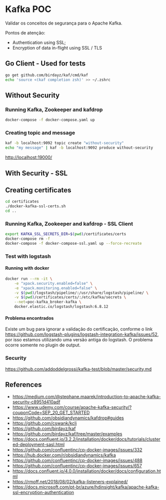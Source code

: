 # Kafka POC

Validar os  conceitos de segurança para o Apache Kafka.

Pontos de atenção:

* Authentication using SSL;
* Encryption of data in-flight using SSL / TLS

## Go Client - Used for tests

```bash
go get github.com/birdayz/kaf/cmd/kaf
echo 'source <(kaf completion zsh)' >> ~/.zshrc
```

## Without Security

### Running Kafka, Zookeeper and kafdrop

```bash
docker-compose -f docker-compose.yaml up
```

### Creating topic and message

```bash
kaf -b localhost:9092 topic create "without-security"
echo "my message" | kaf -b localhost:9092 produce without-security
```

<http://localhost:19000/>

## With Security - SSL

## Creating certificates

```bash
cd certificates
./docker-kafka-ssl-certs.sh
cd ..
```

### Running Kafka, Zookeeper and kafdrop - SSL Client

```bash
export KAFKA_SSL_SECRETS_DIR=$(pwd)/certificates/certs
docker-compose rm -f
docker-compose -f docker-compose-ssl.yaml up --force-recreate
```

### Test with logstash

#### Running with docker

```bash
docker run --rm -it \
    -e "xpack.security.enabled=false" \
    -e "xpack.monitoring.enabled=false" \
    -v $(pwd)/logstash/pipeline/:/usr/share/logstash/pipeline/ \
    -v $(pwd)/certificates/certs/:/etc/kafka/secrets \
    --net=poc-kafka_broker-kafka \
    docker.elastic.co/logstash/logstash:6.8.12
```

#### Problema encontrados

Existe um bug para ignorar a validação do certificação, conforme o link <https://github.com/logstash-plugins/logstash-integration-kafka/issues/52>, por isso estamos utilizando uma versão antiga do logstash. O problema ocorre somente no plugin de output.

### Security

<https://github.com/addoddelgrossi/kafka-test/blob/master/security.md>

## References

* <https://medium.com/@stephane.maarek/introduction-to-apache-kafka-security-c8951d410adf>
* <https://www.udemy.com/course/apache-kafka-security/?couponCode=SEP_20_GET_STARTED>
* <https://github.com/obsidiandynamics/kafdrop#guides>
* <https://github.com/cswank/kcli>
* <https://github.com/birdayz/kaf>
* <https://github.com/birdayz/kaf/tree/master/examples>
* <https://docs.confluent.io/3.2.2/installation/docker/docs/tutorials/clustered-deployment-sasl.html>
* <https://github.com/confluentinc/cp-docker-images/issues/332>
* <https://hub.docker.com/r/obsidiandynamics/kafka>
* <https://github.com/confluentinc/cp-docker-images/issues/488>
* <https://github.com/confluentinc/cp-docker-images/issues/657>
* <https://docs.confluent.io/4.0.0/installation/docker/docs/configuration.html>
* <https://rmoff.net/2018/08/02/kafka-listeners-explained/>
* <https://docs.microsoft.com/pt-br/azure/hdinsight/kafka/apache-kafka-ssl-encryption-authentication>